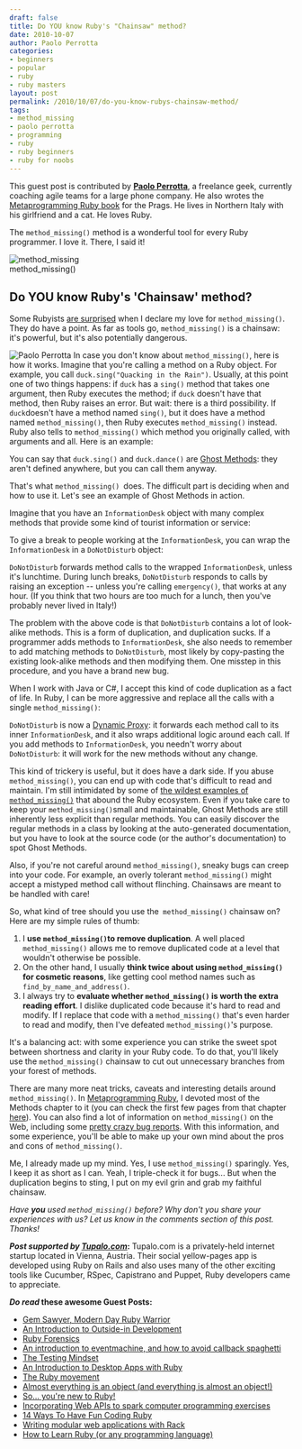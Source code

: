 ```yaml
---
draft: false
title: Do YOU know Ruby's "Chainsaw" method?
date: 2010-10-07
author: Paolo Perrotta
categories:
- beginners
- popular
- ruby
- ruby masters
layout: post
permalink: /2010/10/07/do-you-know-rubys-chainsaw-method/
tags:
- method_missing
- paolo perrotta
- programming
- ruby
- ruby beginners
- ruby for noobs
---
```

This guest post is contributed by **[Paolo
Perrotta](http://rubylearning.com/blog/2009/07/01/interview-author-paolo-perrotta/)**,
a freelance geek, currently coaching agile teams for a large phone
company. He also wrotes<!--more--> the [Metaprogramming Ruby
book](http://www.pragprog.com/titles/ppmetr/metaprogramming-ruby) for
the Prags. He lives in Northern Italy with his girlfriend and a cat. He
loves Ruby.

The `method_missing()` method is a wonderful tool for every Ruby
programmer. I love it. There, I said it!

![method\_missing](http://rubylearning.com/images/method_missing.jpg)\
method\_missing()

## Do YOU know Ruby's 'Chainsaw' method?

Some Rubyists [are
surprised](http://jakescruggs.blogspot.com/2010/08/ruby-kaigi-2010-day-2.html)
when I declare my love for `method_missing()`. They do have a point. As
far as tools go, `method_missing()` is a chainsaw: it's powerful, but
it's also potentially dangerous.

![Paolo
Perrotta](http://rubylearning.com/images/PaoloPerrotta.jpg "Paolo Perrotta")
In case you don't know about `method_missing()`, here is how it works.
Imagine that you're calling a method on a Ruby object. For example, you
call `duck.sing("Quacking in the Rain")`. Usually, at this point one of
two things happens: if `duck` has a `sing()` method that takes one
argument, then Ruby executes the method; if `duck` doesn't have that
method, then Ruby raises an error. But wait: there is a third
possibility. If `duck`doesn't have a method named `sing()`, but it does
have a method named `method_missing()`, then Ruby executes
`method_missing()` instead. Ruby also tells to `method_missing()` which
method you originally called, with arguments and all. Here is an
example:

You can say that `duck.sing()` and `duck.dance()` are [Ghost
Methods](http://gist.github.com/534776): they aren't defined anywhere,
but you can call them anyway.

That's what `method_missing() `does. The difficult part is deciding when
and how to use it. Let's see an example of Ghost Methods in action.

Imagine that you have an `InformationDesk` object with many complex
methods that provide some kind of tourist information or service:

To give a break to people working at the `InformationDesk`, you can wrap
the `InformationDesk` in a `DoNotDisturb` object:

`DoNotDisturb` forwards method calls to the wrapped `InformationDesk`,
unless it's lunchtime. During lunch breaks, `DoNotDisturb` responds to
calls by raising an exception -- unless you're calling `emergency()`,
that works at any hour. (If you think that two hours are too much for a
lunch, then you've probably never lived in Italy!)

The problem with the above code is that `DoNotDisturb` contains a lot of
look-alike methods. This is a form of duplication, and duplication
sucks. If a programmer adds methods to `InformationDesk`, she also needs
to remember to add matching methods to `DoNotDisturb`, most likely by
copy-pasting the existing look-alike methods and then modifying them.
One misstep in this procedure, and you have a brand new bug.

When I work with Java or C\#, I accept this kind of code duplication as
a fact of life. In Ruby, I can be more aggressive and replace all the
calls with a single `method_missing()`:

`DoNotDisturb` is now a [Dynamic Proxy](http://gist.github.com/535077):
it forwards each method call to its inner `InformationDesk`, and it also
wraps additional logic around each call. If you add methods to
`InformationDesk`, you needn't worry about `DoNotDisturb`: it will work
for the new methods without any change.

This kind of trickery is useful, but it does have a dark side. If you
abuse `method_missing()`, you can end up with code that's difficult to
read and maintain. I'm still intimidated by some of [the wildest
examples of
`method_missing()`](http://github.com/rails/rails/blob/277c799d58be4b3e0e885d7b3fd6d954facc111b/activerecord/lib/active_record/base.rb)
that abound the Ruby ecosystem. Even if you take care to keep your
`method_missing()`small and maintainable, Ghost Methods are still
inherently less explicit than regular methods. You can easily discover
the regular methods in a class by looking at the auto-generated
documentation, but you have to look at the source code (or the author's
documentation) to spot Ghost Methods.

Also, if you're not careful around `method_missing()`, sneaky bugs can
creep into your code. For example, an overly tolerant `method_missing()`
might accept a mistyped method call without flinching. Chainsaws are
meant to be handled with care!

So, what kind of tree should you use the` method_missing()` chainsaw on?
Here are my simple rules of thumb:

1.  I **use `method_missing()`to remove duplication**. A well placed
    `method_missing()` allows me to remove duplicated code at a level
    that wouldn't otherwise be possible.
2.  On the other hand, I usually **think twice about using
    `method_missing()` for cosmetic reasons**, like getting cool method
    names such as `find_by_name_and_address()`.
3.  I always try to **evaluate whether `method_missing()` is worth the
    extra reading effort**. I dislike duplicated code because it's hard
    to read and modify. If I replace that code with a `method_missing()`
    that's even harder to read and modify, then I've defeated
    `method_missing()`'s purpose.

It's a balancing act: with some experience you can strike the sweet spot
between shortness and clarity in your Ruby code. To do that, you'll
likely use the `method_missing()` chainsaw to cut out unnecessary
branches from your forest of methods.

There are many more neat tricks, caveats and interesting details around
`method_missing()`. In [Metaprogramming
Ruby](http://www.amazon.com/Metaprogramming-Ruby-Program-Like-Pros/dp/1934356476/ref=sr_1_1?ie=UTF8&s=books&qid=1284392039&sr=8-1),
I devoted most of the Methods chapter to it (you can check the first few
pages from that chapter
[here](http://media.pragprog.com/titles/ppmetr/methods.pdf)). You can
also find a lot of information on `method_missing()` on the Web,
including some [pretty crazy bug
reports](http://yehudakatz.com/2010/01/02/the-craziest-fing-bug-ive-ever-seen/).
With this information, and some experience, you'll be able to make up
your own mind about the pros and cons of `method_missing()`.

Me, I already made up my mind. Yes, I use `method_missing()` sparingly.
Yes, I keep it as short as I can. Yeah, I triple-check it for bugs... But
when the duplication begins to sting, I put on my evil grin and grab my
faithful chainsaw.

*Have **you** used `method_missing()` before? Why don't you share your
experiences with us? Let us know in the comments section of this post.
Thanks!*

***Post supported by [Tupalo.com](http://tupalo.com/)*:** Tupalo.com is
a privately-held internet startup located in Vienna, Austria. Their
social yellow-pages app is developed using Ruby on Rails and also uses
many of the other exciting tools like Cucumber, RSpec, Capistrano and
Puppet, Ruby developers came to appreciate.

***Do read* these awesome Guest Posts:**

-   [Gem Sawyer, Modern Day Ruby
    Warrior](http://rubylearning.com/blog/2010/10/06/gem-sawyer-modern-day-ruby-warrior/)
-   [An Introduction to Outside-in
    Development](http://rubylearning.com/blog/2010/10/05/outside-in-development/)
-   [Ruby
    Forensics](http://rubylearning.com/blog/2010/10/04/ruby-forensics/)
-   [An introduction to eventmachine, and how to avoid callback
    spaghetti](http://rubylearning.com/blog/2010/10/01/an-introduction-to-eventmachine-and-how-to-avoid-callback-spaghetti/)
-   [The Testing
    Mindset](http://rubylearning.com/blog/2010/09/30/the-testing-mindset/)
-   [An Introduction to Desktop Apps with
    Ruby](http://rubylearning.com/blog/2010/09/29/an-introduction-to-desktop-apps-with-ruby/)
-   [The Ruby
    movement](http://rubylearning.com/blog/2010/09/28/the-ruby-movement/)
-   [Almost everything is an object (and everything is almost an
    object!)](http://rubylearning.com/blog/2010/09/27/almost-everything-is-an-object-and-everything-is-almost-an-object/)
-   [So... you're new to
    Ruby!](http://rubylearning.com/blog/2010/09/24/so-youre-new-to-ruby/)
-   [Incorporating Web APIs to spark computer programming
    exercises](http://rubylearning.com/blog/2010/09/23/incorporating-web-apis-to-spark-computer-programming-exercises/)
-   [14 Ways To Have Fun Coding
    Ruby](http://rubylearning.com/blog/2010/09/22/14-ways-to-have-fun-coding-ruby/)
-   [Writing modular web applications with
    Rack](http://rubylearning.com/blog/2010/09/21/writing-modular-web-applications-with-rack/)
-   [How to Learn Ruby (or any programming
    language)](http://rubylearning.com/blog/2010/09/20/how-to-learn-ruby-or-any-programming-language/)

